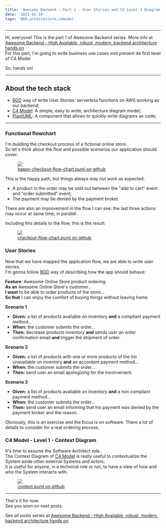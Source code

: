 ```yaml
---
title: 'Awesome Backend - Part 1 - User Stories and C4 Level 1 Diagram'
date: '2021-02-14'
tags: 'BDD,architecture,c4model'
---
```


---
Hi, everyone!
This is the part 1 of Awesome Backend series.
More info at <a href="../posts/awesome-backend">Awesome Backend - High Available, robust, modern, backend architecture hands on</a>  
For this part, I'm going to write business use cases and present de first level of C4 Model

So, hands on!

---

## About the tech stack
- [BDD](https://en.wikipedia.org/wiki/Behavior-driven_development) way of write User Stories: serverless functions on AWS working as our backend;
- [C4 Model](https://c4model.com/): A simple, easy to write, architecture diagram model;
- [PlantUML](https://plantuml.com/): A component that allows to quickly write diagrams as code;

---

### Functional flowchart
I'm building the checkout process of a fictional online store.  
So let's think about the flow and possible scenarios our application should cover:  
 <figure>
    <img src="../images/posts/awesome-backend/happy-checkout-flow-chart.svg" />
  <figcaption><a href="https://raw.githubusercontent.com/viniciusvasti/awesome-backend/master/awesome-backend-docs/src/flowcharts/happy-checkout-flow-chart.puml">happy-checkout-flow-chart.puml on github</a></figcaption>
</figure>

This is the happy path, but things always may not work as expected:
- A product in the order may be sold out between the "add to cart" event and "order submitted" event;
- The payment may be denied by the payment broker.

There are also an improvement in the flow I can see: the last three actions may occur at same time, in parallel.

Including this details to the flow, this is the result:  
 <figure>
    <img src="../images/posts/awesome-backend/checkout-flow-chart.svg" />
  <figcaption><a href="https://raw.githubusercontent.com/viniciusvasti/awesome-backend/master/awesome-backend-docs/src/flowcharts/checkout-flow-chart.puml">checkout-flow-chart.puml on github</a></figcaption>
</figure>

### User Stories
Now that we have mapped the application flow, we are able to write user stories.  
I'm gonna follow [BDD](https://en.wikipedia.org/wiki/Behavior-driven_development#Behavioral_specifications) way of describing how the app should behave:

**Feature**: Awesome Online Store product ordering.  
**As an** Awesome Online Store's customer...  
**I want** to be able to order products of the store...  
**So that** I can enjoy the comfort of buying things without leaving home.

**Scenario 1**
- **Given:** a list of products available on inventory **and** a compliant payment method...
- **When:** the customer submits the order...
- **Then:** decrease products inventory **and** sends user an order confirmation email **and** trigger the shipment of order.

**Scenario 2**
- **Given:** a list of products with one or more products of the list unavailable on inventory **and** an accordant payment method...
- **When:** the customer submits the order...
- **Then:** send user an email apologizing for the inconvenient.

**Scenario 3**
- **Given:** a list of products available on inventory **and** a non compliant payment method...
- **When:** the customer submits the order...
- **Then:** send user an email informing that his payment was denied by the payment broker and the reason.

Obviously, this is an exercise and the focus is on software. There a lot of details to consider for a real ordering process.

### C4 Model - Level 1 - Context Diagram
It's time to assume the Software Architect role.  
The Context Diagram of [C4 Model](https://c4model.com/) is really useful to contextualize the System aside other external Systems and actors.  
It is useful for anyone, in a technical role or not, to have a view of how and who the System interacts with.

 <figure>
    <img src="../images/posts/awesome-backend/context.svg" />
  <figcaption><a href="https://raw.githubusercontent.com/viniciusvasti/awesome-backend/master/awesome-backend-docs/src/context.puml">context.puml on github</a></figcaption>
</figure>

---
That's it for now.  
See you soon on next posts.

See all posts series at <a href="../posts/awesome-backend">Awesome Backend - High Available, robust, modern, backend architecture hands on</a>  
